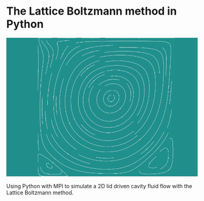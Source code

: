 # The Lattice Boltzmann method in Python
<img src="projects/modal1/icon.png">

Using Python with MPI to simulate a 2D lid driven cavity fluid flow with the Lattice Boltzmann method.